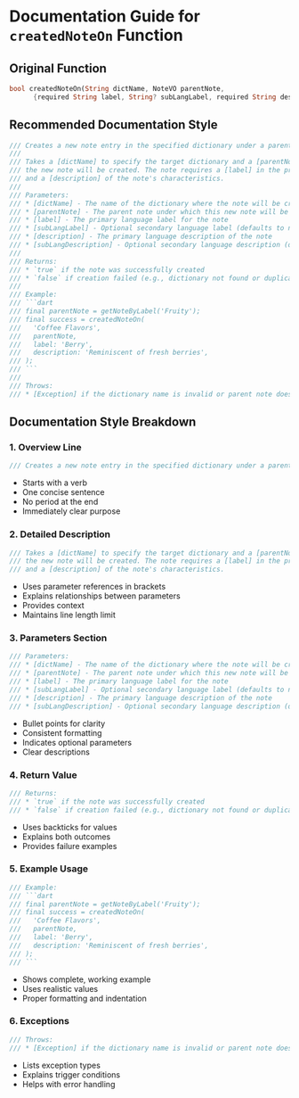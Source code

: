 # Documentation Guide for `createdNoteOn` Function

## Original Function
```dart
bool createdNoteOn(String dictName, NoteVO parentNote,
      {required String label, String? subLangLabel, required String description, String? subLangDescription})
```

## Recommended Documentation Style

```dart
/// Creates a new note entry in the specified dictionary under a parent note.
///
/// Takes a [dictName] to specify the target dictionary and a [parentNote] under which
/// the new note will be created. The note requires a [label] in the primary language
/// and a [description] of the note's characteristics.
///
/// Parameters:
/// * [dictName] - The name of the dictionary where the note will be created
/// * [parentNote] - The parent note under which this new note will be nested
/// * [label] - The primary language label for the note
/// * [subLangLabel] - Optional secondary language label (defaults to null)
/// * [description] - The primary language description of the note
/// * [subLangDescription] - Optional secondary language description (defaults to null)
///
/// Returns:
/// * `true` if the note was successfully created
/// * `false` if creation failed (e.g., dictionary not found or duplicate note)
///
/// Example:
/// ```dart
/// final parentNote = getNoteByLabel('Fruity');
/// final success = createdNoteOn(
///   'Coffee Flavors',
///   parentNote,
///   label: 'Berry',
///   description: 'Reminiscent of fresh berries',
/// );
/// ```
///
/// Throws:
/// * [Exception] if the dictionary name is invalid or parent note doesn't exist
```

## Documentation Style Breakdown

### 1. Overview Line
```dart
/// Creates a new note entry in the specified dictionary under a parent note.
```
- Starts with a verb
- One concise sentence
- No period at the end
- Immediately clear purpose

### 2. Detailed Description
```dart
/// Takes a [dictName] to specify the target dictionary and a [parentNote] under which
/// the new note will be created. The note requires a [label] in the primary language
/// and a [description] of the note's characteristics.
```
- Uses parameter references in brackets
- Explains relationships between parameters
- Provides context
- Maintains line length limit

### 3. Parameters Section
```dart
/// Parameters:
/// * [dictName] - The name of the dictionary where the note will be created
/// * [parentNote] - The parent note under which this new note will be nested
/// * [label] - The primary language label for the note
/// * [subLangLabel] - Optional secondary language label (defaults to null)
/// * [description] - The primary language description of the note
/// * [subLangDescription] - Optional secondary language description (defaults to null)
```
- Bullet points for clarity
- Consistent formatting
- Indicates optional parameters
- Clear descriptions

### 4. Return Value
```dart
/// Returns:
/// * `true` if the note was successfully created
/// * `false` if creation failed (e.g., dictionary not found or duplicate note)
```
- Uses backticks for values
- Explains both outcomes
- Provides failure examples

### 5. Example Usage
```dart
/// Example:
/// ```dart
/// final parentNote = getNoteByLabel('Fruity');
/// final success = createdNoteOn(
///   'Coffee Flavors',
///   parentNote,
///   label: 'Berry',
///   description: 'Reminiscent of fresh berries',
/// );
/// ```
```
- Shows complete, working example
- Uses realistic values
- Proper formatting and indentation

### 6. Exceptions
```dart
/// Throws:
/// * [Exception] if the dictionary name is invalid or parent note doesn't exist
```
- Lists exception types
- Explains trigger conditions
- Helps with error handling